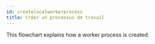```yaml
---
id: createlocalworkerprocess
title: Créer un processus de travail
---
```


This flowchart explains how a worker process is created.

<CreateFlowcharts id='createlocalworkerprocess' />
